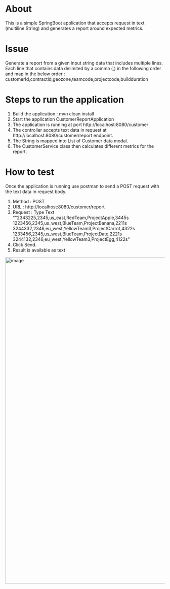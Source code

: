 # About
This is a simple SpringBoot application that accepts request in text (multiline String) and generates a report around expected metrics. 

# Issue
Generate a report from a given input string data that includes multiple lines.
Each line that contains data delimited by a comma (,) in the following order and map in the below order :
customerId,contractId,geozone,teamcode,projectcode,buildduration

# Steps to run the application
1. Build the application : mvn clean install
2. Start the application CustomerReportApplication
3. The application is running at port http://localhost:8080/customer
4. The controller accepts text data in request at http://localhost:8080/customer/report endpoint.
5. The String is mapped into List of Customer data modal.
6. The CustomerService class then calculates different metrics for the report.

# How to test
Once the application is running use postman to send a POST request with the text data in request body.
1. Method : POST
2. URL : http://localhost:8080/customer/report
3. Request : Type Text
""2343225,2345,us_east,RedTeam,ProjectApple,3445s
1223456,2345,us_west,BlueTeam,ProjectBanana,2211s
3244332,2346,eu_west,YellowTeam3,ProjectCarrot,4322s
1233456,2345,us_west,BlueTeam,ProjectDate,2221s
3244132,2346,eu_west,YellowTeam3,ProjectEgg,4122s"
4. Click Send.
5. Result is available as text


<img width="1028" alt="image" src="https://github.com/masingh09/Oracle_assignment/assets/13362700/3a3c99b4-f860-4cdb-944b-ebab791be4c3">

 
